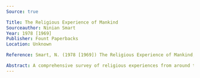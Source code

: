 ```yaml
---
Source: true

Title: The Religious Experience of Mankind
Sourceauthor: Ninian Smart
Year: 1978 [1969]
Publisher: Fount Paperbacks
Location: Unknown

Reference: Smart, N. (1978 [1969]) The Religious Experience of Mankind, Unknown, Fount Paperbacks.

Abstract: A comprehensive survey of religious experiences from around the world.
---
```

